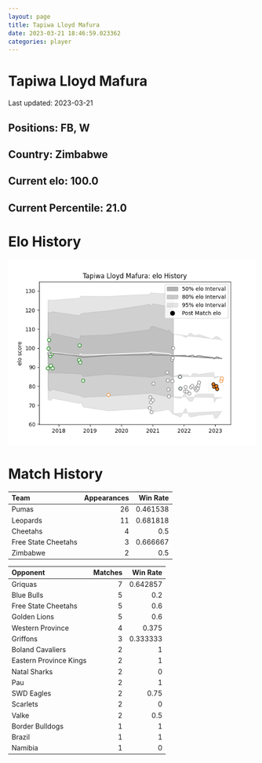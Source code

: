 ```yaml
---  
layout: page  
title: Tapiwa Lloyd Mafura  
date: 2023-03-21 18:46:59.023362  
categories: player  
---
```

# Tapiwa Lloyd Mafura


Last updated: 2023-03-21
## Positions: FB, W

## Country: Zimbabwe

## Current elo: 100.0

## Current Percentile: 21.0

# Elo History


![elo history](history_TapiwaLloydMafura.png)
# Match History


| Team                |   Appearances |   Win Rate |
|:--------------------|--------------:|-----------:|
| Pumas               |            26 |   0.461538 |
| Leopards            |            11 |   0.681818 |
| Cheetahs            |             4 |   0.5      |
| Free State Cheetahs |             3 |   0.666667 |
| Zimbabwe            |             2 |   0.5      |

| Opponent               |   Matches |   Win Rate |
|:-----------------------|----------:|-----------:|
| Griquas                |         7 |   0.642857 |
| Blue Bulls             |         5 |   0.2      |
| Free State Cheetahs    |         5 |   0.6      |
| Golden Lions           |         5 |   0.6      |
| Western Province       |         4 |   0.375    |
| Griffons               |         3 |   0.333333 |
| Boland Cavaliers       |         2 |   1        |
| Eastern Province Kings |         2 |   1        |
| Natal Sharks           |         2 |   0        |
| Pau                    |         2 |   1        |
| SWD Eagles             |         2 |   0.75     |
| Scarlets               |         2 |   0        |
| Valke                  |         2 |   0.5      |
| Border Bulldogs        |         1 |   1        |
| Brazil                 |         1 |   1        |
| Namibia                |         1 |   0        |